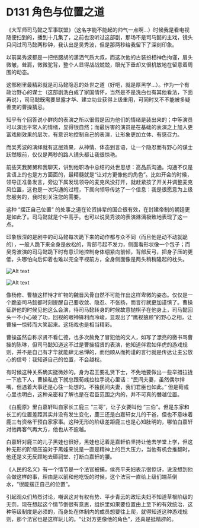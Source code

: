 # D131 角色与位置之道
《大军师司马懿之军事联盟》（这名字能不能起的帅气一点啊…）时候我是看电视随便扫到的，播到十几集了，之前也没听过这部剧，那场不是司马懿的主戏，镜头只闪过司马懿两秒钟，我认出是吴秀波，但是那两秒给我留下了深刻印象。

以前吴秀波都是一把络腮胡的潇洒气质大叔，而这次他的古装扮相神色拘谨，眉头微皱，耸肩，微微驼背，整个人显得战战兢兢，眼光下垂却又很机敏地在留意着周围的动态。

这部剧里最精彩就是司马懿隐忍的处世之道（好吧，就是厚黑学...）。作为一个有政治野心的谋士（这部剧洗白成了家国情怀，当然是不是洗白也有其他看法，下面再说），司马懿既需要显露才华、建立功业获得上级重用，可同时又不不能被多疑善变的曹操猜忌。

知乎有个回答说小鲜肉的表演之所以很假是因为他们的情绪是装出来的；中等演员可以演出平常人的情绪，显得很自然；而最厉害的演员是在基础的表演之上加入更富戏剧效果的层次，有意识地控制自己的表演，让形象更加立体、有感召力。

而吴秀波的演绎就有这层效果，从神情、体态到言语，让一个隐忍而有野心的谋士跃然眼前，仅仅是两秒的路人镜头都让我很惊艳。

前些天我舅舅和我聊天，讲到他职场中总结的处世思想：高品质沟通。沟通不仅是言语上的也是方方面面的，最精髓就是“让对方更像他的角色”。比如开会的时候，领导正准备发言，旁边下属发现领导的麦克风没打开，就赶紧按了开关并调整麦克风位置，这也是一次沟通的过程，下属向领导传达了一个信息：我是很愿意为上级您服务的，我时刻关注您的需要。

这种 “摆正自己位置“ 的处事之道在论资排辈的国企很有效，在封建帝制的朝廷更是如此了。司马懿就是个中高手。也可以说吴秀波的表演淋漓极致地表现了这一点。

印象很深的是剧中的司马懿每次跪下来的动作都与众不同（而且他是动不动就跪的），一般人跪下来全身是放松的，背部弓起不发力，侧面看形状像一个包子；而吴秀波演的司马懿跪下时有意识地控制身体绷紧向前倾，背部反弓，把身子压的更低，头哪怕向后仰着也难以完全平视前方，全身侧面像是两头稍稍隆起的枕头。  

![Alt text](https://movie.douban.com/photos/photo/2383458184/#title-anchor "司马懿跪姿")

![Alt text](https://img3.doubanio.com/view/photo/photo/public/p2469595195.webp  "")

像杨修、曹植这样恃才旷物的魏晋风骨自然不可能作出这样卑微的姿态。仅仅是一个跪姿司马懿都时刻提醒自己要收敛、隐忍、不张扬，而言行就更加谨慎了。曹操征辟他的时候见他这么会演，待司马懿转身的时候故意抛棋子在他身上，司马懿回头一不小心破了功，回视的眼神锋利而冷峻，显现出了“鹰视狼顾”的野心之相，让曹操一惊转而大笑起来。这场戏也是相当精彩。

曹操虽然自称求贤不看仁德，也多次赦免了冒犯他的文人，如写了漂亮的徼书骂曹操的陈琳，但司马懿知道这不过是曹操招贤的表演，他知道伴君如伴虎的游戏规则，并不是自己有才华就能肆无忌惮的，而他顺从而拘谨的言行就是传达让主公放心的信号：我知道自己的位置，不会越权。

有时候这种关系确实挺微妙的。身为君王要礼贤下士，不免地要做出一些举措拉拢一下底下人，曹操私底下就总跟荀彧拉拉手说心里话：“民间夫妻，虽然偶尔拌嘴，但遇着大事还是心往一处想的。不独民间夫妻，我们君臣也如此。” 但是荀彧心里也明白，这种亲密和了解也是在君臣范围之内的，并不可真的僭越位置。

《白鹿原》里白嘉轩叫自家长工鹿三 “三哥”，让子女要叫他 “三伯”。但是东家和长工的位置差距其实并没有发生变化，鹿三还是白嘉轩女儿的干爸，但也不意味着鹿三有资格干预白家家事。这种无形的阶级差距鹿三也是心知肚明的，哪怕白嘉轩对他再客气再大方，他也从不逾越。

白嘉轩对鹿三的儿子黑娃也很好，黑娃也记着是嘉轩伯坚持让他去学堂上学，但这种无形的阶级压迫对于黑娃来说是一直是精神上的巨大压力，当他有机会推翻时，他还是义无反顾地去砸祠堂、打断白嘉轩的腰。

《人民的名义》有一个情节是一个法官被捕，侯亮平夫妇表示很惊讶，说没想到他会做这样的事，理由是以前和他吃饭的时候，这个法官一直给上级们端茶倒水，“很能摆正自己的位置”。

引起观众们热烈讨论，嘲讽这对有权有势、平步青云的政坛夫妇不知道草根阶级的无奈。现在想起这个情节倒很有意思，组织里如果要位置由上至下的有效统治，这种等级制度是必须的，而身处在体制内的成员想要往上爬，就得知道这种游戏规则，那个法官也是这样玩儿的。“让对方更像他的角色”，还真是挺精辟的。
